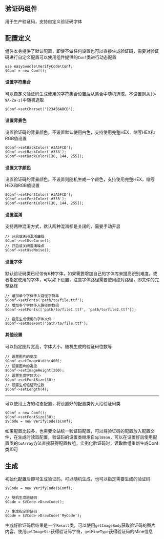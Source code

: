 验证码组件
------

用于生产验证码，支持自定义验证码字体

配置定义
------

组件本身提供了默认配置，即使不做任何设置也可以直接生成验证码，需要对验证码进行自定义配置可以使用组件提供的`Conf`类进行动态配置

```
use easySwoole\VerifyCode\Conf;
$Conf = new Conf();
```

#### 设置字符集合
可以自定义验证码生成使用的字符集合设置后从集合中随机选取，不设置则从`[0-9A-Za-z]`中随机选取

```
$Conf->setCharset('123456ABCD');
```

#### 设置背景色
设置验证码的背景颜色，不设置默认使用白色，支持使用完整HEX，缩写HEX和RGB值设置

```
$Conf->setBackColor('#3A5FCD');
$Conf->setBackColor('#333');
$Conf->setBackColor([30, 144, 255]);
```

#### 设置文字颜色
设置验证码的背景颜色，不设置则随机生成一个颜色，支持使用完整HEX，缩写HEX和RGB值设置

```
$Conf->setFontColor('#3A5FCD');
$Conf->setFontColor('#333');
$Conf->setFontColor([30, 144, 255]);
```

#### 设置混淆
支持两种混淆方式，默认两种混淆都是关闭的，需要手动开启

```
// 开启或关闭混淆曲线
$Conf->setUseCurve();
// 开启或关闭混淆噪点
$Conf->setUseNoise();
```

#### 设置字体
默认验证码类已经带有6种字体，如果需要增加自己的字体库来提高识别难度，或者指定使用的字体，可以如下设置，注意字体路径需要使用绝对路径，即文件的完整路径

```
// 增加单个字体传入路径字符串
$Conf->setFonts('path/to/file.ttf');
// 增加多个字体传入路径的数组
$Conf->setFonts(['path/to/file1.ttf', 'path/to/file2.ttf']);
```

```
// 指定生成使用的字体文件
$Conf->setUseFont('path/to/file.ttf');
```

#### 其他设置
可以指定图片宽高，字体大小，随机生成的验证码位数等

```
// 设置图片的宽度
$Conf->setImageWidth(400);
// 设置图片的高度
$Conf->setImageHeight(200);
// 设置生成字体大小
$Conf->setFontSize(30);
// 设置生成验证码位数
$Conf->setLength(4);
```
------

可以使用上方的动态配置，将设置好的配置类传入给验证码类

```
$Conf = new Conf();
$Conf->setFontSize(30);
$VCode = new VerifyCode($Conf);
```

如果配置比较多，也需要全站统一验证码配置，可以将验证码的配置放入配置文件，在生成时读取配置，验证码的设置类继承自`SplBean`，可以在设置好后使用配置类的`toArray`方法直接获得配置数组，实例化验证码时，读取数组重新生成Conf类即可

生成
------

初始化配置后即可生成验证码，可以随机生成，也可以指定需要生成的验证码

```
$VCode = new VerifyCode($Conf);

// 随机生成验证码
$Code = $VCode->DrawCode();

// 生成指定验证码
$Code = $VCode->DrawCode('MyCode');
```

生成好验证码后结果是一个`Result`类，可以使用`getImageBody`获取验证码的图片内容，使用`getImageStr`获得验证码字符，`getMineType`获得验证码的Mine信息